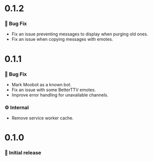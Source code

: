 # 0.1.2

### 🐛 Bug Fix

- Fix an issue preventing messages to display when purging old ones.
- Fix an issue when copying messages with emotes.

# 0.1.1

### 🐛 Bug Fix

- Mark Moobot as a known bot.
- Fix an issue with some BetterTTV emotes.
- Improve error handling for unavailable channels.

### ⚙️ Internal

- Remove service worker cache.

# 0.1.0

### 🎉 Initial release
